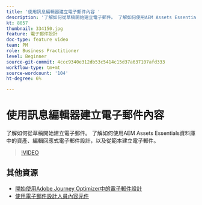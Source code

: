 ```yaml
---
title: '使用訊息編輯器建立電子郵件內容 '
description: '了解如何從草稿開始建立電子郵件。 了解如何使用AEM Assets Essentials資料庫中的資產、編輯回應式電子郵件設計，以及從範本建立電子郵件。 '
kt: 8057
thumbnail: 334150.jpg
feature: 電子郵件設計
doc-type: feature video
team: PM
role: Business Practitioner
level: Beginner
source-git-commit: 4ccc9340e312db53c5414c15d37a637107afd333
workflow-type: tm+mt
source-wordcount: '104'
ht-degree: 6%

---
```



# 使用訊息編輯器建立電子郵件內容

了解如何從草稿開始建立電子郵件。 了解如何使用AEM Assets Essentials資料庫中的資產、編輯回應式電子郵件設計，以及從範本建立電子郵件。

>[!VIDEO](https://video.tv.adobe.com/v/334150?quality=12)

## 其他資源

* [開始使用Adobe Journey Optimizer中的電子郵件設計](https://experienceleague.adobe.com/docs/journey-optimizer/using/create-messages/email-designer/design-emails.html)
* [使用電子郵件設計人員內容元件](https://experienceleague.adobe.com/docs/journey-optimizer/using/create-messages/email-designer/design-emails.html)
